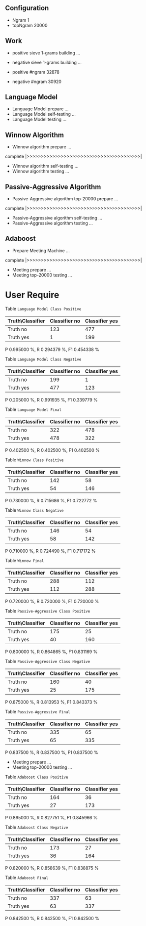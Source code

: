 ## Configuration ##

* Ngram 1
* topNgram 20000

## Work ##

* positive sieve 1-grams building ...
* negative sieve 1-grams building ...

* positive #ngram 32878
* negative #ngram 30920

## Language Model ##

* Language Model prepare ...
* Language Model self-testing ...
* Language Model testing ...


## Winnow Algorithm ##

* Winnow algorithm prepare ...

complete |>>>>>>>>>>>>>>>>>>>>>>>>>>>>>>>>>>>>>>>>|

* Winnow algorithm self-testing ...
* Winnow algorithm testing ...

## Passive-Aggressive Algorithm ##

* Passive-Aggressive algorithm top-20000 prepare ...

complete |>>>>>>>>>>>>>>>>>>>>>>>>>>>>>>>>>>>>>>>>|

* Passive-Aggressive algorithm self-testing ...
* Passive-Aggressive algorithm testing ...


## Adaboost ##

* Prepare Meeting Machine ...


complete |>>>>>>>>>>>>>>>>>>>>>>>>>>>>>>>>>>>>>>>>|

* Meeting prepare ...
* Meeting top-20000 testing ...


# User Require #

Table `Language Model Class Positive`

|Truth\Classifier|  Classifier no| Classifier yes|
|----------------|---------------|---------------|
|        Truth no|            123|            477|
|       Truth yes|              1|            199|

P  0.995000 %, R  0.294379 %, F1  0.454338 %

Table `Language Model Class Negative`

|Truth\Classifier|  Classifier no| Classifier yes|
|----------------|---------------|---------------|
|        Truth no|            199|              1|
|       Truth yes|            477|            123|

P  0.205000 %, R  0.991935 %, F1  0.339779 %

Table `Language Model Final`

|Truth\Classifier|  Classifier no| Classifier yes|
|----------------|---------------|---------------|
|        Truth no|            322|            478|
|       Truth yes|            478|            322|

P  0.402500 %, R  0.402500 %, F1  0.402500 %

Table `Winnow Class Positive`

|Truth\Classifier|  Classifier no| Classifier yes|
|----------------|---------------|---------------|
|        Truth no|            142|             58|
|       Truth yes|             54|            146|

P  0.730000 %, R  0.715686 %, F1  0.722772 %

Table `Winnow Class Negative`

|Truth\Classifier|  Classifier no| Classifier yes|
|----------------|---------------|---------------|
|        Truth no|            146|             54|
|       Truth yes|             58|            142|

P  0.710000 %, R  0.724490 %, F1  0.717172 %

Table `Winnow Final`

|Truth\Classifier|  Classifier no| Classifier yes|
|----------------|---------------|---------------|
|        Truth no|            288|            112|
|       Truth yes|            112|            288|

P  0.720000 %, R  0.720000 %, F1  0.720000 %

Table `Passive-Aggressive Class Positive`

|Truth\Classifier|  Classifier no| Classifier yes|
|----------------|---------------|---------------|
|        Truth no|            175|             25|
|       Truth yes|             40|            160|

P  0.800000 %, R  0.864865 %, F1  0.831169 %

Table `Passive-Aggressive Class Negative`

|Truth\Classifier|  Classifier no| Classifier yes|
|----------------|---------------|---------------|
|        Truth no|            160|             40|
|       Truth yes|             25|            175|

P  0.875000 %, R  0.813953 %, F1  0.843373 %

Table `Passive-Aggressive Final`

|Truth\Classifier|  Classifier no| Classifier yes|
|----------------|---------------|---------------|
|        Truth no|            335|             65|
|       Truth yes|             65|            335|

P  0.837500 %, R  0.837500 %, F1  0.837500 %

* Meeting prepare ...
* Meeting top-20000 testing ...

Table `Adaboost Class Positive`

|Truth\Classifier|  Classifier no| Classifier yes|
|----------------|---------------|---------------|
|        Truth no|            164|             36|
|       Truth yes|             27|            173|

P  0.865000 %, R  0.827751 %, F1  0.845966 %

Table `Adaboost Class Negative`

|Truth\Classifier|  Classifier no| Classifier yes|
|----------------|---------------|---------------|
|        Truth no|            173|             27|
|       Truth yes|             36|            164|

P  0.820000 %, R  0.858639 %, F1  0.838875 %

Table `Adaboost Final`

|Truth\Classifier|  Classifier no| Classifier yes|
|----------------|---------------|---------------|
|        Truth no|            337|             63|
|       Truth yes|             63|            337|

P  0.842500 %, R  0.842500 %, F1  0.842500 %

